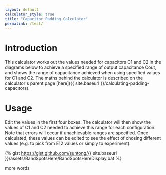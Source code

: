 ```yaml
---
layout: default
calculator_style: true
title: "Capacitor Padding Calculator"
permalink: /test/
---
```

# Introduction
This calculator works out the values needed for capacitors C1 and C2 in the diagrams below to achieve a specified range of output capacitance Cout, and shows the range of capacitance achieved when using specified values for C1 and C2. The maths behind the calculator is described on the calculator's parent page [here]({{ site.baseurl }}/calculating-padding-capacitors).

# Usage
Edit the values in the first four boxes. The calculator will then show the values of C1 and C2 needed to achieve this range for each configuration. Note that errors will occur if unachievable ranges are specified. Once calculated, these values can be edited to see the effect of chosing different values (e.g. to pick from E12 values or simply to experiment).

{% gist https://gist.github.com/suntong/{{ site.baseurl }}/assets/BandSpotsHere/BandSpotsHereDisplay.bat %}

more words
